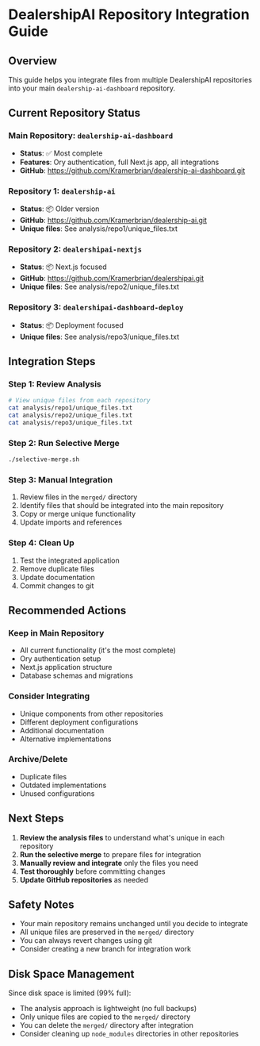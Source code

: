 # DealershipAI Repository Integration Guide

## Overview
This guide helps you integrate files from multiple DealershipAI repositories into your main `dealership-ai-dashboard` repository.

## Current Repository Status

### Main Repository: `dealership-ai-dashboard`
- **Status**: ✅ Most complete
- **Features**: Ory authentication, full Next.js app, all integrations
- **GitHub**: https://github.com/Kramerbrian/dealership-ai-dashboard.git

### Repository 1: `dealership-ai`
- **Status**: 📦 Older version
- **GitHub**: https://github.com/Kramerbrian/dealership-ai.git
- **Unique files**: See analysis/repo1/unique_files.txt

### Repository 2: `dealershipai-nextjs`
- **Status**: 📦 Next.js focused
- **GitHub**: https://github.com/Kramerbrian/dealershipai.git
- **Unique files**: See analysis/repo2/unique_files.txt

### Repository 3: `dealershipai-dashboard-deploy`
- **Status**: 📦 Deployment focused
- **Unique files**: See analysis/repo3/unique_files.txt

## Integration Steps

### Step 1: Review Analysis
```bash
# View unique files from each repository
cat analysis/repo1/unique_files.txt
cat analysis/repo2/unique_files.txt
cat analysis/repo3/unique_files.txt
```

### Step 2: Run Selective Merge
```bash
./selective-merge.sh
```

### Step 3: Manual Integration
1. Review files in the `merged/` directory
2. Identify files that should be integrated into the main repository
3. Copy or merge unique functionality
4. Update imports and references

### Step 4: Clean Up
1. Test the integrated application
2. Remove duplicate files
3. Update documentation
4. Commit changes to git

## Recommended Actions

### Keep in Main Repository
- All current functionality (it's the most complete)
- Ory authentication setup
- Next.js application structure
- Database schemas and migrations

### Consider Integrating
- Unique components from other repositories
- Different deployment configurations
- Additional documentation
- Alternative implementations

### Archive/Delete
- Duplicate files
- Outdated implementations
- Unused configurations

## Next Steps

1. **Review the analysis files** to understand what's unique in each repository
2. **Run the selective merge** to prepare files for integration
3. **Manually review and integrate** only the files you need
4. **Test thoroughly** before committing changes
5. **Update GitHub repositories** as needed

## Safety Notes

- Your main repository remains unchanged until you decide to integrate
- All unique files are preserved in the `merged/` directory
- You can always revert changes using git
- Consider creating a new branch for integration work

## Disk Space Management

Since disk space is limited (99% full):
- The analysis approach is lightweight (no full backups)
- Only unique files are copied to the `merged/` directory
- You can delete the `merged/` directory after integration
- Consider cleaning up `node_modules` directories in other repositories
